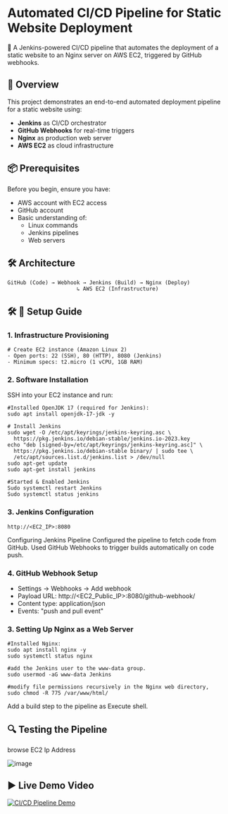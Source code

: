 # Automated CI/CD Pipeline for Static Website Deployment

🚀 A Jenkins-powered CI/CD pipeline that automates the deployment of a static website to an Nginx server on AWS EC2, triggered by GitHub webhooks.

## 📌 Overview

This project demonstrates an end-to-end automated deployment pipeline for a static website using:
- **Jenkins** as CI/CD orchestrator
- **GitHub Webhooks** for real-time triggers
- **Nginx** as production web server
- **AWS EC2** as cloud infrastructure

## 📦 Prerequisites

Before you begin, ensure you have:
- AWS account with EC2 access
- GitHub account
- Basic understanding of:
  - Linux commands
  - Jenkins pipelines
  - Web servers

## 🛠️ Architecture

```plaintext
GitHub (Code) → Webhook → Jenkins (Build) → Nginx (Deploy)
                      ↳ AWS EC2 (Infrastructure)
```

## 🛠️ 🚀 Setup Guide

### 1. Infrastructure Provisioning

```
# Create EC2 instance (Amazon Linux 2)
- Open ports: 22 (SSH), 80 (HTTP), 8080 (Jenkins)
- Minimum specs: t2.micro (1 vCPU, 1GB RAM)

```

### 2. Software Installation

SSH into your EC2 instance and run:

```
#Installed OpenJDK 17 (required for Jenkins):
sudo apt install openjdk-17-jdk -y

# Install Jenkins
sudo wget -O /etc/apt/keyrings/jenkins-keyring.asc \
  https://pkg.jenkins.io/debian-stable/jenkins.io-2023.key
echo "deb [signed-by=/etc/apt/keyrings/jenkins-keyring.asc]" \
  https://pkg.jenkins.io/debian-stable binary/ | sudo tee \
  /etc/apt/sources.list.d/jenkins.list > /dev/null
sudo apt-get update
sudo apt-get install jenkins

#Started & Enabled Jenkins
Sudo systemctl restart Jenkins
Sudo systemctl status jenkins

```

### 3. Jenkins Configuration

```
http://<EC2_IP>:8080
```
Configuring Jenkins Pipeline
Configured the pipeline to fetch code from GitHub.
Used GitHub Webhooks to trigger builds automatically on code push.


### 4. GitHub Webhook Setup

* Settings → Webhooks → Add webhook
* Payload URL: http://<EC2_Public_IP>:8080/github-webhook/
* Content type: application/json
* Events: "push and pull event"

### 3.	Setting Up Nginx as a Web Server


```
#Installed Nginx:
sudo apt install nginx -y
sudo systemctl status nginx

#add the Jenkins user to the www-data group.
sudo usermod -aG www-data Jenkins

#modify file permissions recursively in the Nginx web directory, 
sudo chmod -R 775 /var/www/html/

```

Add a build step to the pipeline as Execute shell.

## 🔍 Testing the Pipeline

browse EC2 Ip Address

![image](https://github.com/user-attachments/assets/4445e90e-3d59-40e3-9bb4-6dce646f6215)


## ▶️ Live Demo Video

[![CI/CD Pipeline Demo](https://github.com/user-attachments/assets/4445e90e-3d59-40e3-9bb4-6dce646f6215)](https://drive.google.com/file/d/1-hM_i3P-pC7P0OqY71DNOjRekxdpVX8T/view?usp=sharing)


